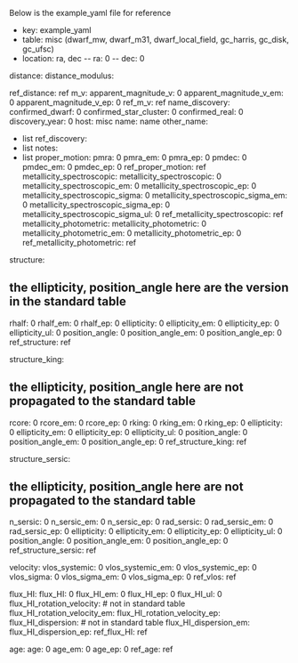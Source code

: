
Below is the example_yaml file for reference

- key: example_yaml
- table: misc (dwarf_mw, dwarf_m31, dwarf_local_field, gc_harris, gc_disk, gc_ufsc)
- location: ra, dec 
-- ra: 0
-- dec: 0

distance:
  distance_modulus: 
  
  ref_distance: ref
m_v:
  apparent_magnitude_v: 0
  apparent_magnitude_v_em: 0
  apparent_magnitude_v_ep: 0
  ref_m_v: ref
name_discovery:
  confirmed_dwarf: 0
  confirmed_star_cluster: 0
  confirmed_real: 0
  discovery_year: 0
  host: misc
  name: name
  other_name:
  - list
  ref_discovery:
  - list
notes:
  - list
proper_motion:
  pmra: 0
  pmra_em: 0
  pmra_ep: 0
  pmdec: 0
  pmdec_em: 0
  pmdec_ep: 0
  ref_proper_motion: ref
metallicity_spectroscopic:
  metallicity_spectroscopic: 0
  metallicity_spectroscopic_em: 0
  metallicity_spectroscopic_ep: 0
  metallicity_spectroscopic_sigma: 0
  metallicity_spectroscopic_sigma_em: 0
  metallicity_spectroscopic_sigma_ep: 0
  metallicity_spectroscopic_sigma_ul: 0
  ref_metallicity_spectroscopic: ref
metallicity_photometric:
  metallicity_photometric: 0
  metallicity_photometric_em: 0
  metallicity_photometric_ep: 0
  ref_metallicity_photometric: ref

structure:
## the ellipticity, position_angle here are the version in the standard table
  rhalf: 0
  rhalf_em: 0
  rhalf_ep: 0
  ellipticity: 0
  ellipticity_em: 0
  ellipticity_ep: 0
  ellipticity_ul: 0
  position_angle: 0
  position_angle_em: 0
  position_angle_ep: 0
  ref_structure: ref

structure_king:
## the ellipticity, position_angle here are not propagated to the standard table
  rcore: 0
  rcore_em: 0
  rcore_ep: 0
  rking: 0
  rking_em: 0
  rking_ep: 0
  ellipticity: 0
  ellipticity_em: 0
  ellipticity_ep: 0
  ellipticity_ul: 0
  position_angle: 0
  position_angle_em: 0
  position_angle_ep: 0
  ref_structure_king: ref

structure_sersic:
## the ellipticity, position_angle here are not propagated to the standard table
  n_sersic: 0
  n_sersic_em: 0
  n_sersic_ep: 0
  rad_sersic: 0
  rad_sersic_em: 0
  rad_sersic_ep: 0
  ellipticity: 0
  ellipticity_em: 0
  ellipticity_ep: 0
  ellipticity_ul: 0
  position_angle: 0
  position_angle_em: 0
  position_angle_ep: 0
  ref_structure_sersic: ref

velocity:
  vlos_systemic: 0
  vlos_systemic_em: 0
  vlos_systemic_ep: 0
  vlos_sigma: 0
  vlos_sigma_em: 0
  vlos_sigma_ep: 0
  ref_vlos: ref 

flux_HI:
  flux_HI:  0
  flux_HI_em: 0
  flux_HI_ep: 0
  flux_HI_ul: 0
  flux_HI_rotation_velocity: # not in standard table
  flux_HI_rotation_velocity_em: 
  flux_HI_rotation_velocity_ep: 
  flux_HI_dispersion: # not in standard table
  flux_HI_dispersion_em: 
  flux_HI_dispersion_ep: 
  ref_flux_HI: ref

age:
  age: 0
  age_em: 0
  age_ep: 0
  ref_age: ref
